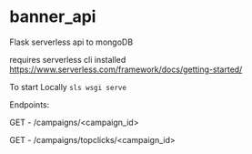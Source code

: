 # banner_api
Flask serverless api to mongoDB

requires serverless cli installed https://www.serverless.com/framework/docs/getting-started/

To start Locally
`sls wsgi serve`

Endpoints:

GET - /campaigns/<campaign_id>

GET - /campaigns/topclicks/<campaign_id>